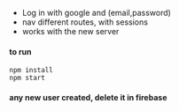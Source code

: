 
* Log in with google and (email,password)
* nav different routes, with sessions
* works with the new server


#### to run
```
npm install
npm start
```

#### any new user created, delete it in firebase

